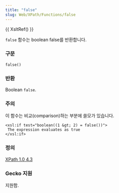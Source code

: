 ```yaml
---
title: "false"
slug: Web/XPath/Functions/false
---
```


{{ XsltRef() }}

`false` 함수는 boolean false를 반환합니다.

### 구문

```
false()
```

### 반환

Boolean `false`.

### 주의

이 함수는 비교(comparison)하는 부분에 쓸모가 있습니다.

```
<xsl:if test="boolean((1 &gt; 2) = false())">
 The expression evaluates as true
</xsl:if>
```

### 정의

[XPath 1.0 4.3](http://www.w3.org/TR/xpath#function-false)

### Gecko 지원

지원함.
